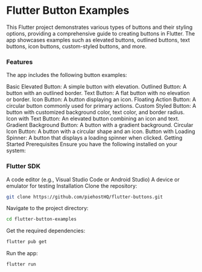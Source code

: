 # Flutter Button Examples
This Flutter project demonstrates various types of buttons and their styling options, providing a comprehensive guide to creating buttons in Flutter. The app showcases examples such as elevated buttons, outlined buttons, text buttons, icon buttons, custom-styled buttons, and more.

### Features
The app includes the following button examples:

Basic Elevated Button: A simple button with elevation.
Outlined Button: A button with an outlined border.
Text Button: A flat button with no elevation or border.
Icon Button: A button displaying an icon.
Floating Action Button: A circular button commonly used for primary actions.
Custom Styled Button: A button with customized background color, text color, and border radius.
Icon with Text Button: An elevated button combining an icon and text.
Gradient Background Button: A button with a gradient background.
Circular Icon Button: A button with a circular shape and an icon.
Button with Loading Spinner: A button that displays a loading spinner when clicked.
Getting Started
Prerequisites
Ensure you have the following installed on your system:

### Flutter SDK
A code editor (e.g., Visual Studio Code or Android Studio)
A device or emulator for testing
Installation
Clone the repository:

```bash
git clone https://github.com/piehostHQ/flutter-buttons.git
```
Navigate to the project directory:
```bash
cd flutter-button-examples
```
Get the required dependencies:
```bash
flutter pub get
```
Run the app:
```bash
flutter run
